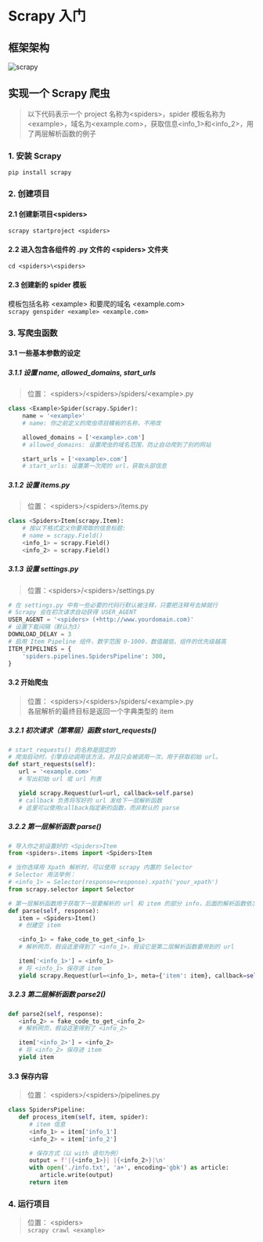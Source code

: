 # Scrapy 入门

## 框架架构

![scrapy][scrapy_url]  

[scrapy_url]: https://camo.githubusercontent.com/e0898bedcb0e4d064876c5d4930edc62d6fd0de8/68747470733a2f2f646f63732e7363726170792e6f72672f656e2f6c61746573742f5f696d616765732f7363726170795f6172636869746563747572655f30322e706e67

## 实现一个 Scrapy 爬虫

> 以下代码表示一个 project 名称为<spiders\>，spider 模板名称为<example\>，域名为<example.com\>，获取信息<info_1\>和<info_2\>，用了两层解析函数的例子

### 1. 安装 Scrapy

`pip install scrapy`

### 2. 创建项目

#### 2.1 创建新项目<spiders\>

`scrapy startproject <spiders>`

#### 2.2 进入包含各组件的 .py 文件的 <spiders\> 文件夹

`cd <spiders>\<spiders>`

#### 2.3 创建新的 spider 模板

模板包括名称 <example\> 和要爬的域名 <example.com\>  
`scrapy genspider <example> <example.com>`

### 3. 写爬虫函数

#### 3.1 一些基本参数的设定

##### 3.1.1 设置 name, allowed_domains, start_urls

> 位置： <spiders\>/<spiders\>/spiders/<example\>.py  

```python
class <Example>Spider(scrapy.Spider):
    name = '<example>'
    # name: 你之前定义的爬虫项目模板的名称，不用改

    allowed_domains = ['<example>.com']
    # allowed_domains: 设置爬虫的域名范围，防止自动爬到了别的网站

    start_urls = ['<example>.com']
    # start_urls: 设置第一次爬的 url，获取头部信息
```

##### 3.1.2 设置 items.py

> 位置： <spiders\>/<spiders\>/items.py  

```python
class <Spiders>Item(scrapy.Item):
    # 按以下格式定义你要爬取的信息标题:
    # name = scrapy.Field()
    <info_1> = scrapy.Field()
    <info_2> = scrapy.Field()
```

##### 3.1.3 设置 settings.py

> 位置：<spiders\>/<spiders\>/settings.py  

```python
# 在 settings.py 中有一些必要的代码行默认被注释，只要把注释号去掉就行
# Scrapy 会在初次请求自动获得 USER_AGENT
USER_AGENT = '<spiders> (+http://www.yourdomain.com)'
# 设置下载间隔（默认为3）
DOWNLOAD_DELAY = 3
# 启用 Item Pipeline 组件，数字范围 0-1000，数值越低，组件的优先级越高
ITEM_PIPELINES = {
    'spiders.pipelines.SpidersPipeline': 300,
}
```

#### 3.2 开始爬虫

> 位置： \<spiders\>/\<spiders\>/spiders/<example\>.py  
> 各层解析的最终目标是返回一个字典类型的 item

##### 3.2.1 初次请求（第零层）函数 start_requests()

```python
# start_requests() 的名称是固定的
# 爬虫启动时，引擎自动调用该方法，并且只会被调用一次，用于获取初始 url。
def start_requests(self):
   url = '<example.com>'
   # 写出初始 url 或 url 列表

   yield scrapy.Request(url=url, callback=self.parse)
   # callback 负责将写好的 url 发给下一层解析函数
   # 这里可以使用callback指定新的函数，而非默认的 parse
```

##### 3.2.2 第一层解析函数 parse()

```python
# 导入你之前设置好的 <Spiders>Item
from <spiders>.items import <Spiders>Item

# 当你选择用 Xpath 解析时，可以使用 scrapy 内置的 Selector
# Selector 用法举例：
# <info_1> = Selector(response=response).xpath('your_xpath')
from scrapy.selector import Selector

# 第一层解析函数用于获取下一层要解析的 url 和 item 的部分 info，后面的解析函数依次类推
def parse(self, response):
   item = <Spiders>Item()
   # 创建空 item

   <info_1> = fake_code_to_get_<info_1>
   # 解析网页，假设这里得到了 <info_1>，假设它是第二层解析函数要用到的 url

   item['<info_1>'] = <info_1>
   # 将 <info_1> 保存进 item
   yield scrapy.Request(url=<info_1>, meta={'item': item}, callback=self.parse2)
```

##### 3.2.3 第二层解析函数 parse2()

```python
def parse2(self, response):
   <info_2> = fake_code_to_get_<info_2>
   # 解析网页，假设这里得到了 <info_2>

   item['<info_2>'] = <info_2>
   # 将 <info_2> 保存进 item
   yield item
```

#### 3.3 保存内容

> 位置： \<spiders\>/\<spiders\>/pipelines.py

```python
class SpidersPipeline:
   def process_item(self, item, spider):
      # item 信息
      <info_1> = item['info_1']
      <info_2> = item['info_2']

      # 保存方式（以 with 语句为例）
      output = f'|{<info_1>}| |{<info_2>}|\n'
      with open('./info.txt', 'a+', encoding='gbk') as article:
         article.write(output)
      return item
```  

### 4. 运行项目

> 位置： <spiders\>  
`scrapy crawl <example>`
